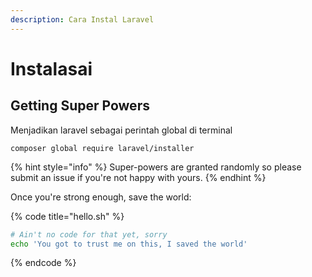 ```yaml
---
description: Cara Instal Laravel
---
```


# Instalasai

## Getting Super Powers

Menjadikan laravel sebagai perintah global di terminal&#x20;

```
composer global require laravel/installer
```

{% hint style="info" %}
&#x20;Super-powers are granted randomly so please submit an issue if you're not happy with yours.
{% endhint %}

Once you're strong enough, save the world:

{% code title="hello.sh" %}
```bash
# Ain't no code for that yet, sorry
echo 'You got to trust me on this, I saved the world'
```
{% endcode %}

